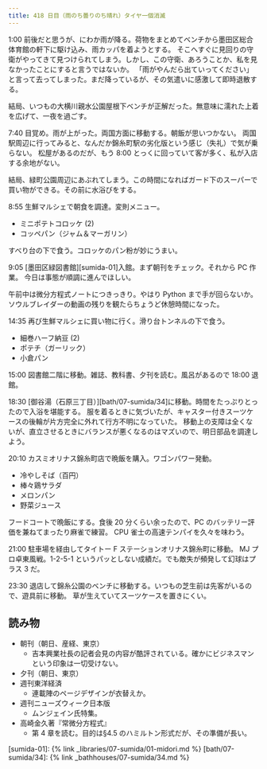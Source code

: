 ```yaml
---
title: 418 日目（雨のち曇りのち晴れ）タイヤ一個消滅
---
```


1:00 前後だと思うが、にわか雨が降る。荷物をまとめてベンチから墨田区総合体育館の軒下に駆け込み、雨カッパを着ようとする。
そこへすぐに見回りの守衛がやってきて見つけられてしまう。しかし、この守衛、あろうことか、私を見なかったことにすると言うではないか。
「雨がやんだら出ていってください」と言って去ってしまった。まだ降っているが、その気遣いに感激して即時退散する。

結局、いつもの大横川親水公園屋根下ベンチが正解だった。無意味に濡れた上着を広げて、一夜を過ごす。

7:40 目覚め。雨が上がった。両国方面に移動する。朝飯が思いつかない。
両国駅周辺に行ってみると、なんだか錦糸町駅の劣化版という感じ（失礼）で気が乗らない。
松屋があるのだが、もう 8:00 とっくに回っていて客が多く、私が入店する余地がない。

結局、緑町公園周辺にあぶれてしまう。この時間になればガード下のスーパーで買い物ができる。その前に水浴びをする。

8:55 生鮮マルシェで朝食を調達。変則メニュー。

* ミニポテトコロッケ (2)
* コッペパン（ジャム＆マーガリン）

すべり台の下で食う。コロッケのパン粉が妙にうまい。

9:05 [墨田区緑図書館][sumida-01]入館。まず朝刊をチェック。それから PC 作業。
今日は事態が順調に進んでほしい。

午前中は微分方程式ノートにつきっきり。やはり Python まで手が回らないか。
ソウルブレイダーの動画の残りを観たらちょうど休憩時間になった。

14:35 再び生鮮マルシェに買い物に行く。滑り台トンネルの下で食う。

* 細巻ハーフ納豆 (2)
* ポテチ（ガーリック）
* 小倉パン

15:00 図書館二階に移動。雑誌、教科書、夕刊を読む。風呂があるので 18:00 退館。

18:30 [御谷湯（石原三丁目）][bath/07-sumida/34]に移動。時間をたっぷりとったので入浴を堪能する。
服を着るときに気づいたが、キャスター付きスーツケースの後輪が片方完全に外れて行方不明になっていた。
移動上の支障は全くないが、直立させるときにバランスが悪くなるのはマズいので、明日部品を調達しよう。

20:10 カスミオリナス錦糸町店で晩飯を購入。ワゴンパワー発動。

* 冷やしそば（百円）
* 棒々鶏サラダ
* メロンパン
* 野菜ジュース

フードコートで晩飯にする。食後 20 分くらい余ったので、PC のバッテリー評価を兼ねてまったり麻雀で練習。
CPU 雀士の高速テンパイを久々を味わう。

21:00 駐車場を経由してタイトー F ステーションオリナス錦糸町に移動。
MJ プロ卓東風戦。1-2-5-1 というパッとしない成績だ。でも敵失が頻発して幻球はプラス 3 だ。

23:30 退店して錦糸公園のベンチに移動する。いつもの芝生前は先客がいるので、遊具前に移動。
草が生えていてスーツケースを置きにくい。

## 読み物

* 朝刊（朝日、産経、東京）
  * 吉本興業社長の記者会見の内容が酷評されている。確かにビジネスマンという印象は一切受けない。
* 夕刊（朝日、東京）
* 週刊東洋経済
  * 連載陣のページデザインが衣替えか。
* 週刊ニューズウィーク日本版
  * ムンジェイン氏特集。
* 高崎金久著『常微分方程式』
  * 第 4 章を読む。目的は§4.5 のハミルトン形式だが、その準備が長い。

[sumida-01]: {% link _libraries/07-sumida/01-midori.md %}
[bath/07-sumida/34]: {% link _bathhouses/07-sumida/34.md %}
